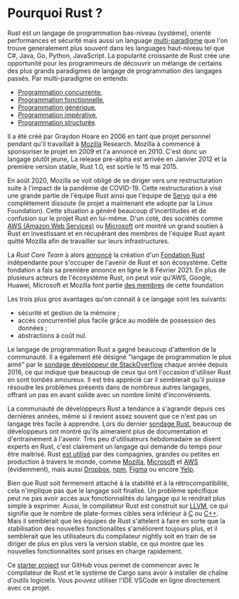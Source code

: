 # Pourquoi Rust ?

Rust est un langage de programmation bas-niveau (système), orienté performances et sécurité mais aussi un language [multi-paradigme](https://en.wikipedia.org/wiki/Programming_paradigm) que l'on trouve generalement plus souvent dans les languages haut-niveau tel que C#, Java, Go, Python, JavaScript. La popularité croissante de Rust crée une opportunité pour les programmeurs de découvrir un mélange de certains des plus grands paradigmes de langage de programmation des langages passés. Par multi-paradigme on entends:

* [Programmation concurrente](https://en.wikipedia.org/wiki/Concurrent_computing),
* [Programmation fonctionnelle](https://en.wikipedia.org/wiki/Functional_programming),
* [Programmation générique](https://en.wikipedia.org/wiki/Generic_programming),
* [Programmation impérative](https://en.wikipedia.org/wiki/Imperative_programming),
* [Programmation structurée](https://en.wikipedia.org/wiki/Structured_programming).

Il a été créé par Graydon Hoare en 2006 en tant que projet personnel pendant qu'il travaillait à [Mozilla](https://research.mozilla.org/) Research. Mozilla à commencé à sponsoriser le projet en 2009 et l'a annoncé en 2010. C'est donc un langage plutôt jeune, La release pre-alpha est arrivée en Janvier 2012 et la première version stable, Rust 1.0, est sortie le 15 mai 2015.

En août 2020, Mozilla se voit obligé de se diriger vers une restructuration suite à l'impact de la pandémie de COVID-19. Cette restructuration à visé une grande partie de l'équipe Rust ainsi que l'équipe de [Servo](https://servo.org/) qui a été complétement dissoute (le projet a maintenant ete adopte par la Linux Foundation). Cette situation a généré beaucoup d'incertitudes et de confusion sur le projet Rust en lui-même. D'un coté, des sociétés comme [AWS (Amazon Web Services)](https://aws.amazon.com/blogs/opensource/aws-sponsorship-of-the-rust-project/) ou [Microsoft](https://www.zdnet.com/article/microsoft-to-explore-using-rust/) ont montré un grand soutien à Rust en investissant et en récupérant des membres de l'équipe Rust ayant quitté Mozilla afin de travailler sur leurs infrastructures.

La *Rust Core Team* à alors [annoncé](https://blog.rust-lang.org/2020/08/18/laying-the-foundation-for-rusts-future.html?ref=hvper.com) la création d'un [Fondation Rust](https://foundation.rust-lang.org/) indépendante pour s'occuper de l'avenir de Rust et son écosystéme. Cette fondation a fais sa première annonce en ligne le 8 Février 2021. En plus de plusieurs acteurs de l'écosystème Rust, on peut voir qu'AWS, Google, Huawei, Microsoft et Mozilla font partie [des membres](https://foundation.rust-lang.org/members/) de cette foundation

Les trois plus gros avantages qu'on connait à ce langage sont les suivants:

* sécurité et gestion de la mémoire ;
* accès concurrentiel plus facile grâce au modèle de possession des données ;
* abstractions à coût nul.

Le langage de programmation Rust a gagné beaucoup d'attention de la communauté. Il a également été désigné "langage de programmation le plus aimé" par le [sondage développeur de StackOverflow](https://insights.stackoverflow.com/survey/2020#technology-most-loved-dreaded-and-wanted-languages-loved) chaque année depuis 2016, ce qui indique que beaucoup de ceux qui ont l'occasion d'utiliser Rust en sont tombés amoureux. Il est très apprécié car il semblerait qu'il puisse résoudre les problèmes présents dans de nombreux autres langages, offrant un pas en avant solide avec un nombre limité d'inconvénients.

La communauté de développeurs Rust a tendance à s'agrandir depuis ces dernières années, même si il revient assez souvent que ce n'est pas un langage très facile à apprendre. Lors du dernier [sondage Rust](https://blog.rust-lang.org/2020/12/16/rust-survey-2020.html), beaucoup de développeurs ont montré qu'ils aimeraient plus de documentation et d'entrainement à l'avenir. Très peu d'utilisateurs hebdomadaire se disent experts en Rust, c'est clairement un langage qui demande du temps pour être maitrisé. Rust [est utilisé](https://www.rust-lang.org/production) par des compagnies, grandes ou petites en production à travers le monde, comme [Mozilla](https://blog.mozilla.org/blog/2021/02/08/mozilla-welcomes-the-rust-foundation/), [Microsoft](https://medium.com/the-innovation/how-microsoft-is-adopting-rust-e0f8816566ba) et [AWS](https://aws.amazon.com/blogs/opensource/aws-sponsorship-of-the-rust-project/) (évidemment), mais aussi [Dropbox](https://www.wired.com/2016/03/epic-story-dropboxs-exodus-amazon-cloud-empire/), [npm](https://www.rust-lang.org/static/pdfs/Rust-npm-Whitepaper.pdf), [Figma](https://www.figma.com/blog/rust-in-production-at-figma/) ou encore [Yelp](https://www.youtube.com/watch?v=u6ZbF4apABk).

Bien que Rust soit fermement attaché à la stabilité et à la rétrocompatibilité, cela n'implique pas que le langage soit finalisé. Un problème spécifique peut ne pas avoir accès aux fonctionnalités du langage qui le rendrait plus simple à exprimer. Aussi, le compilateur Rust est construit sur [LLVM](https://llvm.org/), ce qui signifie que le nombre de plate-formes cibles sera inférieur à [C](https://en.wikipedia.org/wiki/C_%28programming_language%29) ou [C++](https://en.wikipedia.org/wiki/C%2B%2B). Mais il semblerait que les équipes de Rust s'attelent à faire en sorte que la stabilisation des nouvelles fonctionalites s'améliorent toujours plus, et il semblerait que les utilisateurs du compilateur nightly soit en train de se diriger de plus en plus vers la version stable, ce qui montre que les nouvelles fonctionnalités sont prises en charge rapidement.

Ce [starter project](https://github.com/second-state/learn-rust-with-github-actions) sur GitHub vous permet de commencer avec le compilateur de Rust et le système de Cargo sans avoir à installer de chaîne d'outils logiciels. Vous pouvez utiliser l'IDE VSCode en ligne directement avec ce projet.
